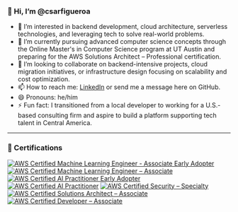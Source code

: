 ### 👋 Hi, I’m @csarfigueroa

- 👀 I’m interested in backend development, cloud architecture, serverless technologies, and leveraging tech to solve real-world problems.
- 🌱 I’m currently pursuing advanced computer science concepts through the Online Master's in Computer Science program at UT Austin and preparing for the AWS Solutions Architect – Professional certification.
- 💞️ I’m looking to collaborate on backend-intensive projects, cloud migration initiatives, or infrastructure design focusing on scalability and cost optimization.
- 📫 How to reach me: [LinkedIn](https://www.linkedin.com/in/csarfigueroa) or send me a message here on GitHub.
- 😄 Pronouns: he/him
- ⚡ Fun fact: I transitioned from a local developer to working for a U.S.-based consulting firm and aspire to build a platform supporting tech talent in Central America.

---

### 🏅 Certifications

<!--START_SECTION:badges-->
[![AWS Certified Machine Learning Engineer - Associate Early Adopter](https://images.credly.com/size/110x110/images/e92b66a6-d4b5-4e86-92f9-a80846fb81e2/image.png)](http://www.credly.com/badges/1bed682a-9f7b-460d-b85b-e7219c58823d "AWS Certified Machine Learning Engineer - Associate Early Adopter")
[![AWS Certified Machine Learning Engineer – Associate](https://images.credly.com/size/110x110/images/1a634b4e-3d6b-4a74-b118-c0dcb429e8d2/image.png)](http://www.credly.com/badges/1d22cb96-666f-47d3-b482-bdf92e8c93ea "AWS Certified Machine Learning Engineer – Associate")
[![AWS Certified AI Practitioner Early Adopter](https://images.credly.com/size/110x110/images/834f2c8d-2d2c-4ce7-9580-02a351c31626/image.png)](http://www.credly.com/badges/4ee1bac3-9684-4131-af09-552831fa5652 "AWS Certified AI Practitioner Early Adopter")
[![AWS Certified AI Practitioner](https://images.credly.com/size/110x110/images/4d4693bb-530e-4bca-9327-de07f3aa2348/image.png)](http://www.credly.com/badges/16baa09d-8d66-4e9a-a08c-b180d062a677 "AWS Certified AI Practitioner")
[![AWS Certified Security – Specialty](https://images.credly.com/size/110x110/images/53acdae5-d69f-4dda-b650-d02ed7a50dd7/image.png)](http://www.credly.com/badges/9d27830b-6b07-42bb-8e14-aa086d01eb80 "AWS Certified Security – Specialty")
[![AWS Certified Solutions Architect – Associate](https://images.credly.com/size/110x110/images/0e284c3f-5164-4b21-8660-0d84737941bc/image.png)](http://www.credly.com/badges/235f991a-49f0-49d7-93c5-7184ab04d19d "AWS Certified Solutions Architect – Associate")
[![AWS Certified Developer – Associate](https://images.credly.com/size/110x110/images/b9feab85-1a43-4f6c-99a5-631b88d5461b/image.png)](http://www.credly.com/badges/97b31e4c-05ec-4ee2-879e-9a3c9f2b954d "AWS Certified Developer – Associate")
<!--END_SECTION:badges-->

<!---
csarfigueroa/csarfigueroa is a ✨ special ✨ repository because its `README.md` (this file) appears on your GitHub profile.
You can click the Preview link to take a look at your changes.
--->
